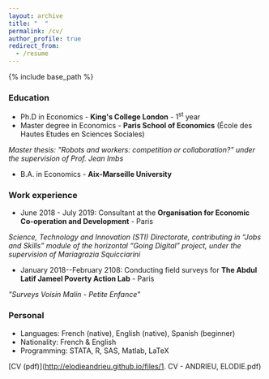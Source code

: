 ```yaml
---
layout: archive
title: "  "
permalink: /cv/
author_profile: true
redirect_from:
  - /resume
---
```


{% include base_path %}

### Education
* Ph.D in Economics - **King's College London** - 1<sup>st</sup> year
* Master degree in Economics - **Paris School of Economics** (École des Hautes Etudes en Sciences Sociales)

*Master thesis: "Robots and workers: competition or collaboration?" under the supervision of Prof. Jean Imbs*
* B.A. in Economics - **Aix-Marseille University**


### Work experience
* June 2018 - July 2019: Consultant at the **Organisation for Economic Co-operation and Development** - Paris

*Science, Technology and Innovation (STI) Directorate, contributing in “Jobs and Skills” module of the horizontal “Going Digital” project, under the supervision of Mariagrazia Squicciarini*

* January 2018--February 2108: Conducting field surveys for **The Abdul Latif Jameel Poverty Action Lab** - Paris

*"Surveys Voisin Malin - Petite Enfance"*

### Personal
* Languages: French (native), English (native), Spanish (beginner)
* Nationality: French & English
* Programming: STATA, R, SAS, Matlab, LaTeX

[CV (pdf)](http://elodieandrieu.github.io/files/1. CV - ANDRIEU, ELODIE.pdf)
